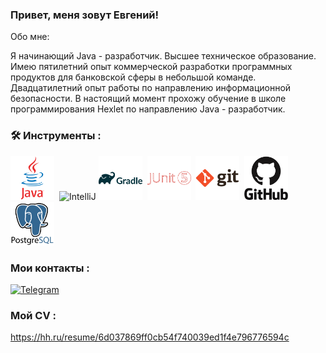 ### Привет, меня зовут Евгений! 


Обо мне:

Я начинающий Java - разработчик. Высшее техническое образование. Имею пятилетний опыт коммерческой разработки программных продуктов для банковской сферы в небольшой команде. 
Двадцатилетний опыт работы по направлению информационной безопасности. В настоящий момент  прохожу обучение в школе программирования Hexlet по направлению Java - разработчик.

### :hammer_and_wrench: Инструменты :

<div>
  <img src="https://github.com/devicons/devicon/blob/master/icons/java/java-original-wordmark.svg" title="Java" alt="Java" width="70" height="70"/>&nbsp;
  <img src="https://cdn.jsdelivr.net/gh/devicons/devicon@latest/icons/intellij/intellij-original.svg" title="IntelliJ" alt="IntelliJ" width="70" height="70"/>
  <img src="https://github.com/devicons/devicon/blob/master/icons/gradle/gradle-original-wordmark.svg" title="Gradle" alt="Gradle" width="70" height="70"/>&nbsp;
  <img src="https://github.com/devicons/devicon/blob/master/icons/junit/junit-line-wordmark.svg" title="JUnit" alt="JUnit" width="70" height="70"/>&nbsp;
  <img src="https://github.com/devicons/devicon/blob/master/icons/git/git-original-wordmark.svg" title="Git" alt="Git" width="70" height="70"/>&nbsp;
  <img src="https://github.com/devicons/devicon/blob/master/icons/github/github-original-wordmark.svg" title="GitHub" alt="GitHub" width="70" height="70"/>
  <img src="https://github.com/devicons/devicon/blob/master/icons/postgresql/postgresql-original-wordmark.svg" title="PostgreSQL" alt="PostgreSQL" width="70" height="70"/>
</div>

### Мои контакты :

<div id="socials">
<a href="https://t.me/e_chup"> <img src="https://img.shields.io/badge/Telegram-blue?style=for-the-badge&logo=telegram&logoColor=white" alt="Telegram"/> </a>
</div>

### Мой CV :

https://hh.ru/resume/6d037869ff0cb54f740039ed1f4e796776594c

